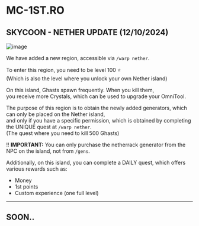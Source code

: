 # MC-1ST.RO

## SKYCOON - NETHER UPDATE (12/10/2024)

![image](https://github.com/user-attachments/assets/ebfa9af8-8622-462c-92bb-6a158e5214bb)

We have added a new region, accessible via `/warp nether`.

To enter this region, you need to be level 100 ⭐ <br>
(Which is also the level where you unlock your own Nether island)

On this island, Ghasts spawn frequently. When you kill them,<br>
you receive more Crystals, which can be used to upgrade your OmniTool.

The purpose of this region is to obtain the newly added generators, which can only be placed on the Nether island,<br>
and only if you have a specific permission, which is obtained by completing the UNIQUE quest at `/warp nether`.<br>
(The quest where you need to kill 500 Ghasts)

‼️ **IMPORTANT:** You can only purchase the netherrack generator from the NPC on the island, not from `/gens`.

Additionally, on this island, you can complete a DAILY quest, which offers various rewards such as:
- Money
- 1st points
- Custom experience (one full level)
---
## SOON..
